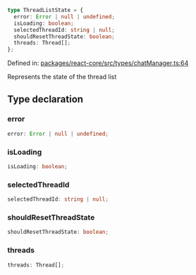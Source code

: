 ```ts
type ThreadListState = {
  error: Error | null | undefined;
  isLoading: boolean;
  selectedThreadId: string | null;
  shouldResetThreadState: boolean;
  threads: Thread[];
};
```

Defined in: [packages/react-core/src/types/chatManager.ts:64](https://github.com/thesysdev/crayon/blob/0127003ed9bff74d06359995c8d9eea4558f4151/js/packages/react-core/src/types/chatManager.ts#L64)

Represents the state of the thread list

## Type declaration

### error

```ts
error: Error | null | undefined;
```

### isLoading

```ts
isLoading: boolean;
```

### selectedThreadId

```ts
selectedThreadId: string | null;
```

### shouldResetThreadState

```ts
shouldResetThreadState: boolean;
```

### threads

```ts
threads: Thread[];
```
